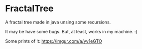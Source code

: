 # FractalTree

A fractal tree made in java unsing some recursions.

It may be have some bugs. But, at least, works in my machine. :)

Some prints of it: https://imgur.com/a/yv1eGTO
